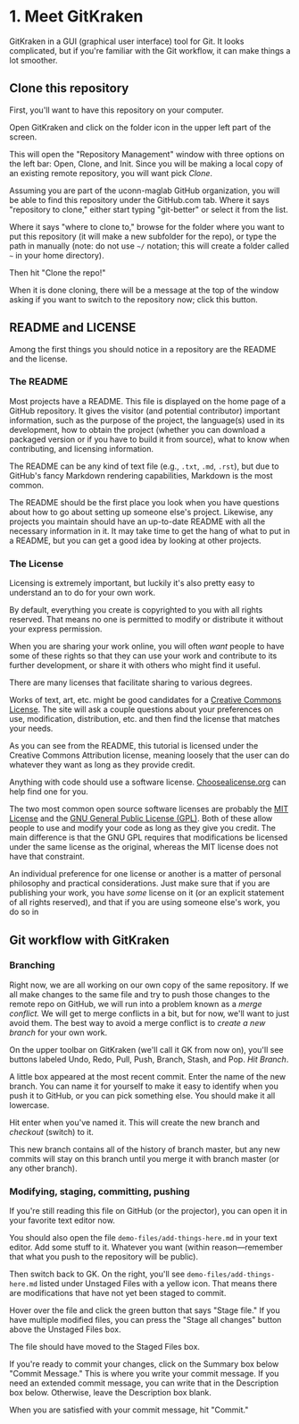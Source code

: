 # 1. Meet GitKraken

GitKraken in a GUI (graphical user interface) tool for Git. It looks
complicated, but if you're familiar with the Git workflow, it can make things
a lot smoother.

## Clone this repository

First, you'll want to have this repository on your computer.

Open GitKraken and click on the folder icon in the upper left part of the
screen.

This will open the "Repository Management" window with three options on the
left bar: Open, Clone, and Init. Since you will be making a local copy of an
existing remote repository, you will want pick *Clone*.

Assuming you are part of the uconn-maglab GitHub organization, you will be able
to find this repository under the GitHub.com tab. Where it says "repository to clone,"
either start typing "git-better" or select it from the list.

Where it says "where to clone to," browse for the folder where you want to put
this repository (it will make a new subfolder for the repo), or type the path
in manually (note: do not use `~/` notation; this will create a folder called
`~` in your home directory).

Then hit "Clone the repo!"

When it is done cloning, there will be a message at the top of the window
asking if you want to switch to the repository now; click this button.

## README and LICENSE

Among the first things you should notice in a repository are the README and the
license.

### The README

Most projects have a README. This file is displayed on the home page of
a GitHub repository. It gives the visitor (and potential contributor) important
information, such as the purpose of the project, the language(s) used in its
development, how to obtain the project (whether you can download a packaged
version or if you have to build it from source), what to know when
contributing, and licensing information.

The README can be any kind of text file (e.g., `.txt`, `.md`, `.rst`), but due to
GitHub's fancy Markdown rendering capabilities, Markdown is the most common.

The README should be the first place you look when you have questions about how
to go about setting up someone else's project. Likewise, any projects you
maintain should have an up-to-date README with all the necessary information in
it. It may take time to get the hang of what to put in a README, but you can
get a good idea by looking at other projects.

### The License

Licensing is extremely important, but luckily it's also pretty easy to
understand an to do for your own work.

By default, everything you create is copyrighted to you with all rights
reserved. That means no one is permitted to modify or distribute it without your
express permission.

When you are sharing your work online, you will often *want* people to have
some of these rights so that they can use your work and contribute to its further
development, or share it with others who might find it useful.

There are many licenses that facilitate sharing to various degrees.

Works of text, art, etc. might be good candidates for a [Creative Commons
License](https://creativecommons.org). The site will ask a couple questions
about your preferences on use, modification, distribution, etc. and then find
the license that matches your needs.

As you can see from the README, this tutorial is licensed under the Creative
Commons Attribution license, meaning loosely that the user can do whatever they
want as long as they provide credit.

Anything with code should use a software license.
[Choosealicense.org](https://Choosealicense.org) can help find one for you.

The two most common open source software licenses are probably the [MIT
License](https://opensource.org/licenses/MIT) and the [GNU General Public
License (GPL)](https://opensource.org/licenses/GPL-3.0). Both of these allow
people to use and modify your code as long as they give you credit. The main
difference is that the GNU GPL requires that modifications be licensed under
the same license as the original, whereas the MIT license does not have that
constraint.

An individual preference for one license or another is a matter of personal
philosophy and practical considerations. Just make sure that if you are publishing
your work, you have *some* license on it (or an explicit statement of all rights reserved),
and that if you are using someone else's work, you do so in 


## Git workflow with GitKraken

### Branching

Right now, we are all working on our own copy of the same repository. If we all
make changes to the same file and try to push those changes to the remote repo
on GitHub, we will run into a problem known as a *merge conflict.* We will get
to merge conflicts in a bit, but for now, we'll want to just avoid them. The
best way to avoid a merge conflict is to *create a new branch* for your own
work.

On the upper toolbar on GitKraken (we'll call it GK from now on), you'll see
buttons labeled Undo, Redo, Pull, Push, Branch, Stash, and Pop. *Hit Branch*.

A little box appeared at the most recent commit. Enter the name of the new
branch. You can name it for yourself to make it easy to identify when you push
it to GitHub, or you can pick something else. You should make it all lowercase.

Hit enter when you've named it. This will create the new branch and *checkout*
(switch) to it.

This new branch contains all of the history of branch master, but any new
commits will stay on this branch until you merge it with branch master (or any
other branch).

### Modifying, staging, committing, pushing

If you're still reading this file on GitHub (or the projector), you can open it
in your favorite text editor now.

You should also open the file `demo-files/add-things-here.md` in your text
editor. Add some stuff to it. Whatever you want (within reason—remember that
what you push to the repository will be public).

Then switch back to GK. On the right, you'll see `demo-files/add-things-here.md`
listed under Unstaged Files with a yellow icon. That means there are modifications
that have not yet been staged to commit.

Hover over the file and click the green button that says "Stage file." If you
have multiple modified files, you can press the "Stage all changes" button above
the Unstaged Files box.

The file should have moved to the Staged Files box.

If you're ready to commit your changes, click on the Summary box below "Commit
Message." This is where you write your commit message. If you need an extended
commit message, you can write that in the Description box below. Otherwise,
leave the Description box blank.

When you are satisfied with your commit message, hit "Commit."
